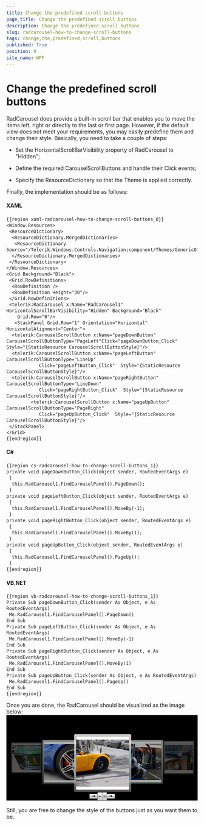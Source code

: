 ```yaml
---
title: Change the predefined scroll buttons
page_title: Change the predefined scroll buttons
description: Change the predefined scroll buttons
slug: radcarousel-how-to-change-scroll-buttons
tags: change,the,predefined,scroll,buttons
published: True
position: 0
site_name: WPF
---
```


# Change the predefined scroll buttons

RadCarousel does provide a built-in scroll bar that enables you to move the items left, right or directly to the last or first page. However, if the default view does not meet your requirements, you may easily predefine them and change their style. Basically, you need to take a couple of steps:

* Set the HorizontalScrollBarVisibility property of RadCarousel to "Hidden";

* Define the required CarouselScrollButtons and handle their Click events;

* Specify the ResourceDictionary so that the Theme is applied correctly.

Finally, the implementation should be as follows:

#### __XAML__

	{{region xaml-radcarousel-how-to-change-scroll-buttons_0}}
	<Window.Resources>
	 <ResourceDictionary>
	  <ResourceDictionary.MergedDictionaries>
	   <ResourceDictionary Source="/Telerik.Windows.Controls.Navigation;component/Themes/GenericOfficeBlack.xaml"/>
	  </ResourceDictionary.MergedDictionaries>   
	 </ResourceDictionary>
	</Window.Resources>
	<Grid Background="Black">
	 <Grid.RowDefinitions>
	  <RowDefinition />
	  <RowDefinition Height="30"/>
	 </Grid.RowDefinitions>
	 <telerik:RadCarousel x:Name="RadCarousel1" HorizontalScrollBarVisibility="Hidden" Background="Black"
	    Grid.Row="0"/>
	   <StackPanel Grid.Row="1" Orientation="Horizontal" HorizontalAlignment="Center">
	  <telerik:CarouselScrollButton x:Name="pageDownButton"  CarouselScrollButtonType="PageLeft"Click="pageDownButton_Click"  Style="{StaticResource CarouselScrollButtonStyle}"/>
	  <telerik:CarouselScrollButton x:Name="pageLeftButton" CarouselScrollButtonType="LineUp"
	            Click="pageLeftButton_Click"  Style="{StaticResource CarouselScrollButtonStyle}"/>
	  <telerik:CarouselScrollButton x:Name="pageRightButton" CarouselScrollButtonType="LineDown" 
	            Click="pageRightButton_Click"  Style="{StaticResource CarouselScrollButtonStyle}"/>
	         <telerik:CarouselScrollButton x:Name="pageUpButton" CarouselScrollButtonType="PageRight" 
	            Click="pageUpButton_Click"  Style="{StaticResource CarouselScrollButtonStyle}"/>
	 </StackPanel>
	</Grid>
	{{endregion}}

#### __C#__

	{{region cs-radcarousel-how-to-change-scroll-buttons_1}}
	private void pageDownButton_Click(object sender, RoutedEventArgs e)
	 {
	  this.RadCarousel1.FindCarouselPanel().PageDown();
	 }
	private void pageLeftButton_Click(object sender, RoutedEventArgs e)
	 {
	  this.RadCarousel1.FindCarouselPanel().MoveBy(-1);
	 }
	private void pageRightButton_Click(object sender, RoutedEventArgs e)
	 {
	  this.RadCarousel1.FindCarouselPanel().MoveBy(1);
	 }
	private void pageUpButton_Click(object sender, RoutedEventArgs e)
	 {
	  this.RadCarousel1.FindCarouselPanel().PageUp();
	 }
	{{endregion}}

#### __VB.NET__

	{{region vb-radcarousel-how-to-change-scroll-buttons_1}}
	Private Sub pageDownButton_Click(sender As Object, e As RoutedEventArgs)
	 Me.RadCarousel1.FindCarouselPanel().PageDown()
	End Sub
	Private Sub pageLeftButton_Click(sender As Object, e As RoutedEventArgs)
	 Me.RadCarousel1.FindCarouselPanel().MoveBy(-1)
	End Sub
	Private Sub pageRightButton_Click(sender As Object, e As RoutedEventArgs)
	 Me.RadCarousel1.FindCarouselPanel().MoveBy(1)
	End Sub
	Private Sub pageUpButton_Click(sender As Object, e As RoutedEventArgs)
	 Me.RadCarousel1.FindCarouselPanel().PageUp()
	End Sub
	{{endregion}}

Once you are done, the RadCarousel should be visualized as the image below:
![](images/RadCarousel_ChangeScrollButtons.png)

Still, you are free to change the style of the buttons just as you want them to be. 


